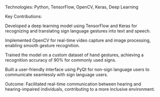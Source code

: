 Technologies: Python, TensorFlow, OpenCV, Keras, Deep Learning

Key Contributions:

Developed a deep learning model using TensorFlow and Keras for recognizing and translating sign language gestures into text and speech.

Implemented OpenCV for real-time video capture and image processing, enabling smooth gesture recognition.

Trained the model on a custom dataset of hand gestures, achieving a recognition accuracy of 90% for commonly used signs.

Built a user-friendly interface using PyQt for non-sign language users to communicate seamlessly with sign language users.

Outcome: Facilitated real-time communication between hearing and hearing-impaired individuals, contributing to a more inclusive environment.
